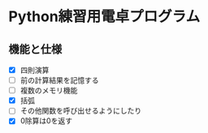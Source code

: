# Python練習用電卓プログラム
## 機能と仕様
- [x] 四則演算
- [ ] 前の計算結果を記憶する
- [ ] 複数のメモリ機能
- [x] 括弧
- [ ] その他関数を呼び出せるようにしたり
- [x] 0除算は0を返す
